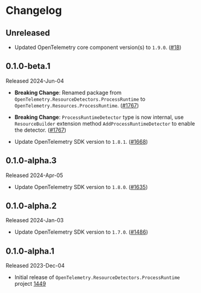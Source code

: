 # Changelog

## Unreleased

* Updated OpenTelemetry core component version(s) to `1.9.0`.
  ([#18](https://github.com/CodeBlanchOrg/opentelemetry-dotnet-contrib/pull/18))

## 0.1.0-beta.1

Released 2024-Jun-04

* **Breaking Change**: Renamed package from `OpenTelemetry.ResourceDetectors.ProcessRuntime`
  to `OpenTelemetry.Resources.ProcessRuntime`.
  ([#1767](https://github.com/open-telemetry/opentelemetry-dotnet-contrib/pull/1767))

* **Breaking Change**: `ProcessRuntimeDetector` type is now internal, use `ResourceBuilder`
  extension method `AddProcessRuntimeDetector` to enable the detector.
  ([#1767](https://github.com/open-telemetry/opentelemetry-dotnet-contrib/pull/1767))

* Update OpenTelemetry SDK version to `1.8.1`.
  ([#1668](https://github.com/open-telemetry/opentelemetry-dotnet-contrib/pull/1668))

## 0.1.0-alpha.3

Released 2024-Apr-05

* Update OpenTelemetry SDK version to `1.8.0`.
  ([#1635](https://github.com/open-telemetry/opentelemetry-dotnet-contrib/pull/1635))

## 0.1.0-alpha.2

Released 2024-Jan-03

* Update OpenTelemetry SDK version to `1.7.0`.
  ([#1486](https://github.com/open-telemetry/opentelemetry-dotnet-contrib/pull/1486))

## 0.1.0-alpha.1

Released 2023-Dec-04

* Initial release of `OpenTelemetry.ResourceDetectors.ProcessRuntime` project
[1449](https://github.com/open-telemetry/opentelemetry-dotnet-contrib/pull/1449)
